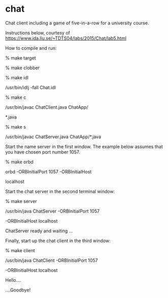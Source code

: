 # chat
Chat client including a game of five-in-a-row for a university course.

Instructions below, courtesy of https://www.ida.liu.se/~TDTS04/labs/2015/Chat/lab5.html

How to compile and run:

% make target

% make clobber

% make idl

/usr/bin/idlj -fall Chat.idl

% make c

/usr/bin/javac ChatClient.java ChatApp/

*.java

% make s

/usr/bin/javac ChatServer.java ChatApp/*.java


Start the name server in the first window. The example below assumes that you have chosen port number 1057.


% make orbd

orbd -ORBInitialPort 1057 -ORBInitialHost

localhost

Start the chat server in the second terminal window:


% make server

/usr/bin/java ChatServer -ORBInitialPort 1057

-ORBInitialHost localhost

ChatServer ready and waiting ...



Finally, start up the chat client in the third window:



% make client

/usr/bin/java ChatClient -ORBInitialPort 1057

-ORBInitialHost localhost

Hello....

....Goodbye!

